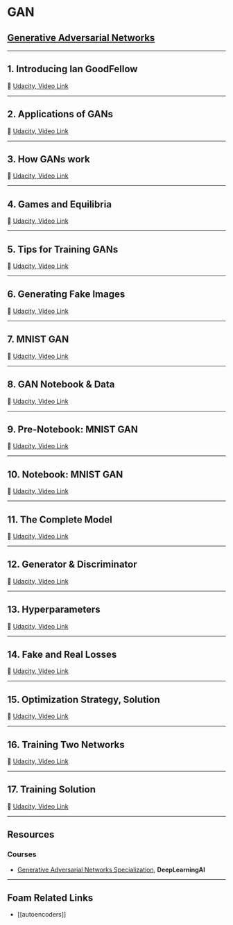 # GAN

## [Generative Adversarial Networks]()

---

## **1. Introducing Ian GoodFellow**

🎥 [Udacity, Video Link]()

---

## **2. Applications of GANs**

🎥 [Udacity, Video Link](https://youtu.be/dW2puRa-yqo)

---

## **3. How GANs work**

🎥 [Udacity, Video Link]()

---

## **4. Games and Equilibria**

🎥 [Udacity, Video Link]()

---

## **5. Tips for Training GANs**

🎥 [Udacity, Video Link]()

---

## **6. Generating Fake Images**

🎥 [Udacity, Video Link]()

---

## **7. MNIST GAN**

🎥 [Udacity, Video Link]()

---

## **8. GAN Notebook & Data**

🎥 [Udacity, Video Link]()

---

## **9. Pre-Notebook: MNIST GAN**

🎥 [Udacity, Video Link]()

---

## **10. Notebook: MNIST GAN**

🎥 [Udacity, Video Link]()

---

## **11. The Complete Model**

🎥 [Udacity, Video Link]()

---

## **12. Generator & Discriminator**

🎥 [Udacity, Video Link]()

---

## **13. Hyperparameters**

🎥 [Udacity, Video Link]()

---

## **14. Fake and Real Losses**

🎥 [Udacity, Video Link]()

---

## **15. Optimization Strategy, Solution**

🎥 [Udacity, Video Link]()

---

## **16. Training Two Networks**

🎥 [Udacity, Video Link]()

---

## **17. Training Solution**

🎥 [Udacity, Video Link]()

---

## Resources

### Courses

- [Generative Adversarial Networks Specialization](https://www.deeplearning.ai/program/generative-adversarial-networks-gans-specialization/), **DeepLearningAI**

---

## Foam Related Links

- [[autoencoders]]
